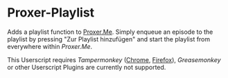 # Proxer-Playlist

Adds a playlist function to [Proxer.Me](https://proxer.me/ "Proxer").
Simply enqueue an episode to the playlist by pressing "Zur Playlist hinzufügen" and start the playlist from everywhere within *Proxer.Me*.

This Userscript requires *Tampermonkey* ([Chrome](https://chrome.google.com/webstore/detail/tampermonkey/dhdgffkkebhmkfjojejmpbldmpobfkfo?hl=de "Tampermonkey for Chrome"), [Firefox](https://addons.mozilla.org/de/firefox/addon/tampermonkey/ "Tampermonkey for Firefox")), *Greasemonkey* or other Userscript Plugins are currently not supported.